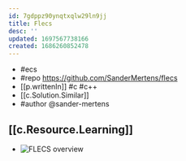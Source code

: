 ```yaml
---
id: 7gdppz90ynqtxqlw29ln9jj
title: Flecs
desc: ''
updated: 1697567738166
created: 1686260852478
---
```


- #ecs
- #repo https://github.com/SanderMertens/flecs
- [[p.writtenIn]] #c #c++
- [[c.Solution.Similar]]  
- #author @sander-mertens

## [[c.Resource.Learning]]

- ![FLECS overview](https://github.com/SanderMertens/flecs/raw/master/docs/img/flecs-quickstart-overview.png)